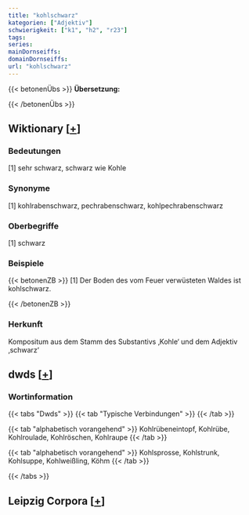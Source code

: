```yaml
---
title: "kohlschwarz"
kategorien: ["Adjektiv"]
schwierigkeit: ["k1", "h2", "r23"]
tags:
series:
mainDornseiffs:
domainDornseiffs:
url: "kohlschwarz"
---
```


{{< betonenÜbs >}}
**Übersetzung:**  
  
{{< /betonenÜbs >}}

## Wiktionary [[+](https://de.wiktionary.org/wiki/kohlschwarz)]

### Bedeutungen
[1] sehr schwarz, schwarz wie Kohle  

### Synonyme
[1] kohlrabenschwarz, pechrabenschwarz, kohlpechrabenschwarz  

### Oberbegriffe
[1] schwarz  

### Beispiele
{{< betonenZB >}}
[1] Der Boden des vom Feuer verwüsteten Waldes ist kohlschwarz.  

{{< /betonenZB >}}
### Herkunft
Kompositum aus dem Stamm des Substantivs ‚Kohle‘ und dem Adjektiv ‚schwarz‘  



## dwds [[+](https://www.dwds.de/wb/kohlschwarz)]

### Wortinformation
{{< tabs "Dwds" >}}
{{< tab "Typische Verbindungen" >}}
{{< /tab >}}

{{< tab "alphabetisch vorangehend" >}}
Kohlrübeneintopf, Kohlrübe, Kohlroulade, Kohlröschen, Kohlraupe
{{< /tab >}}

{{< tab "alphabetisch vorangehend" >}}
Kohlsprosse, Kohlstrunk, Kohlsuppe, Kohlweißling, Köhm
{{< /tab >}}

{{< /tabs >}}

## Leipzig Corpora [[+](https://corpora.uni-leipzig.de/en/res?word=kohlschwarz&corpusId=deu_newscrawl-public_2018)]

